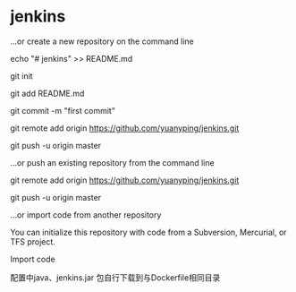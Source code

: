 # jenkins
…or create a new repository on the command line


echo "# jenkins" >> README.md

git init

git add README.md

git commit -m "first commit"

git remote add origin https://github.com/yuanyping/jenkins.git

git push -u origin master

…or push an existing repository from the command line


git remote add origin https://github.com/yuanyping/jenkins.git

git push -u origin master

…or import code from another repository

You can initialize this repository with code from a Subversion, Mercurial, or TFS project.

Import code

配置中java、jenkins.jar 包自行下载到与Dockerfile相同目录
